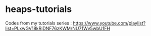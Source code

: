 # heaps-tutorials
Codes from my tutorials series :  https://www.youtube.com/playlist?list=PLxwGV18kRjDNF76zKWMrNU71Wv5wbU1FH
